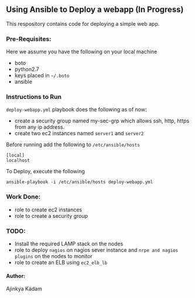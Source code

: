 ## Using Ansible to Deploy a webapp (In Progress)
This respository contains code for deploying a simple web app.

### Pre-Requisites:
Here we assume you have the following on your local machine
 - boto
 - python2.7
 - keys placed in `~/.boto`
 - ansible

### Instructions to Run

`deploy-webapp.yml` playbook does the following as of now:

- create a security group named my-sec-grp which allows ssh, http, https
from any ip address.
- create two ec2 instances named `server1` and `server2`  

Before running add the following to `/etc/ansible/hosts`

```
[local]
localhost
```

To Deploy, execute the following

```
ansible-playbook -i /etc/ansible/hosts deploy-webapp.yml
```

### Work Done:
- role to create ec2 instances
- role to create a security group


### TODO:
- Install the required LAMP stack on the nodes
- role to deploy `nagios` on nagios sever instance and `nrpe and nagios plugins` on the nodes to monitor
- role to create an ELB using `ec2_elb_lb`


#### Author:
Ajinkya Kadam
